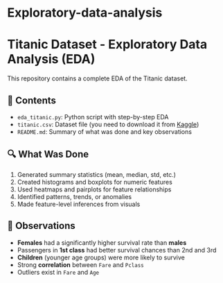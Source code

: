 # Exploratory-data-analysis
# Titanic Dataset - Exploratory Data Analysis (EDA)

This repository contains a complete EDA of the Titanic dataset.

## 📁 Contents

- `eda_titanic.py`: Python script with step-by-step EDA
- `titanic.csv`: Dataset file (you need to download it from [Kaggle](https://www.kaggle.com/datasets/yasserh/titanic-dataset))
- `README.md`: Summary of what was done and key observations

## 🔍 What Was Done

1. Generated summary statistics (mean, median, std, etc.)
2. Created histograms and boxplots for numeric features
3. Used heatmaps and pairplots for feature relationships
4. Identified patterns, trends, or anomalies
5. Made feature-level inferences from visuals

## 📌 Observations

- **Females** had a significantly higher survival rate than **males**
- Passengers in **1st class** had better survival chances than 2nd and 3rd
- **Children** (younger age groups) were more likely to survive
- Strong **correlation** between `Fare` and `Pclass`
- Outliers exist in `Fare` and `Age`

